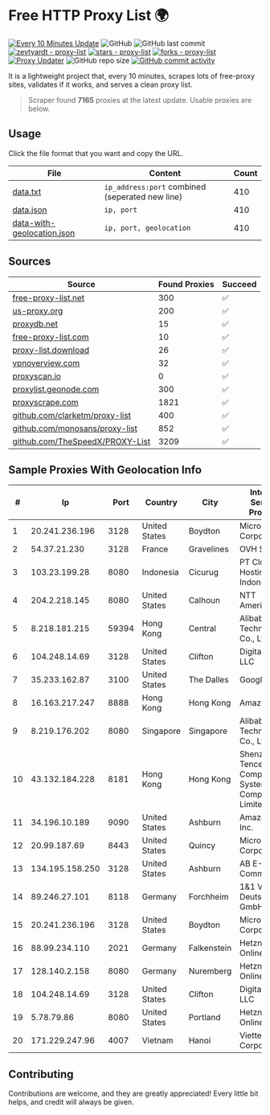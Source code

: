 
# Free HTTP Proxy List 🌍

[![Every 10 Minutes Update](https://github.com/mertguvencli/http-proxy-list/actions/workflows/main.yml/badge.svg?branch=main)](https://github.com/mertguvencli/http-proxy-list/actions/workflows/main.yml)
![GitHub](https://img.shields.io/github/license/mertguvencli/http-proxy-list)
![GitHub last commit](https://img.shields.io/github/last-commit/mertguvencli/http-proxy-list)
[![zevtyardt - proxy-list](https://img.shields.io/static/v1?label=zevtyardt&message=proxy-list&color=blue&logo=github)](https://github.com/zevtyardt/proxy-list "Go to GitHub repo")
[![stars - proxy-list](https://img.shields.io/github/stars/zevtyardt/proxy-list?style=social)](https://github.com/zevtyardt/proxy-list)
[![forks - proxy-list](https://img.shields.io/github/forks/zevtyardt/proxy-list?style=social)](https://github.com/zevtyardt/proxy-list)
[![Proxy Updater](https://github.com/zevtyardt/proxy-list/workflows/Proxy%20Updater/badge.svg)](https://github.com/zevtyardt/proxy-list/actions?query=workflow:"Proxy+Updater")
![GitHub repo size](https://img.shields.io/github/repo-size/zevtyardt/proxy-list)
[![GitHub commit activity](https://img.shields.io/github/commit-activity/m/zevtyardt/proxy-list?logo=commits)](https://github.com/zevtyardt/proxy-list/commits/main)

It is a lightweight project that, every 10 minutes, scrapes lots of free-proxy sites, validates if it works, and serves a clean proxy list.

> Scraper found **7165** proxies at the latest update. Usable proxies are below.

## Usage

Click the file format that you want and copy the URL.

|File|Content|Count|
|----|-------|-----|
|[data.txt](https://raw.githubusercontent.com/mertguvencli/http-proxy-list/main/proxy-list/data.txt)|`ip_address:port` combined (seperated new line)|410|
|[data.json](https://raw.githubusercontent.com/mertguvencli/http-proxy-list/main/proxy-list/data.json)|`ip, port`|410|
|[data-with-geolocation.json](https://raw.githubusercontent.com/mertguvencli/http-proxy-list/main/proxy-list/data-with-geolocation.json)|`ip, port, geolocation`|410|

## Sources

|Source|Found Proxies|Succeed|
|------|-------------|-------|
|[free-proxy-list.net](https://free-proxy-list.net)|300|✅|
|[us-proxy.org](https://www.us-proxy.org)|200|✅|
|[proxydb.net](http://proxydb.net)|15|✅|
|[free-proxy-list.com](https://free-proxy-list.com/?page=&port=&type%5B%5D=http&type%5B%5D=https&up_time=0&search=Search)|10|✅|
|[proxy-list.download](https://www.proxy-list.download/HTTP)|26|✅|
|[vpnoverview.com](https://vpnoverview.com/privacy/anonymous-browsing/free-proxy-servers)|32|✅|
|[proxyscan.io](https://www.proxyscan.io)|0|✅|
|[proxylist.geonode.com](https://proxylist.geonode.com/api/proxy-list?limit=300&page=1&sort_by=lastChecked&sort_type=desc&protocols=http,https)|300|✅|
|[proxyscrape.com](https://api.proxyscrape.com/v2/?request=displayproxies&protocol=http&timeout=10000&country=all&ssl=all&anonymity=all)|1821|✅|
|[github.com/clarketm/proxy-list](https://raw.githubusercontent.com/clarketm/proxy-list/master/proxy-list-raw.txt)|400|✅|
|[github.com/monosans/proxy-list](https://raw.githubusercontent.com/monosans/proxy-list/main/proxies/http.txt)|852|✅|
|[github.com/TheSpeedX/PROXY-List](https://raw.githubusercontent.com/TheSpeedX/PROXY-List/master/http.txt)|3209|✅|


## Sample Proxies With Geolocation Info

|#|Ip|Port|Country|City|Internet Service Provider|
|-|--|----|-------|----|-------------------------|
|1|20.241.236.196|3128|United States|Boydton|Microsoft Corporation|
|2|54.37.21.230|3128|France|Gravelines|OVH SAS|
|3|103.23.199.28|8080|Indonesia|Cicurug|PT Cloud Hosting Indonesia|
|4|204.2.218.145|8080|United States|Calhoun|NTT America, Inc.|
|5|8.218.181.215|59394|Hong Kong|Central|Alibaba (US) Technology Co., Ltd.|
|6|104.248.14.69|3128|United States|Clifton|DigitalOcean, LLC|
|7|35.233.162.87|3100|United States|The Dalles|Google LLC|
|8|16.163.217.247|8888|Hong Kong|Hong Kong|Amazon.com|
|9|8.219.176.202|8080|Singapore|Singapore|Alibaba (US) Technology Co., Ltd.|
|10|43.132.184.228|8181|Hong Kong|Hong Kong|Shenzhen Tencent Computer Systems Company Limited|
|11|34.196.10.189|9090|United States|Ashburn|Amazon.com, Inc.|
|12|20.99.187.69|8443|United States|Quincy|Microsoft Corporation|
|13|134.195.158.250|3128|United States|Ashburn|AB E-Commerce|
|14|89.246.27.101|8118|Germany|Forchheim|1&1 Versatel Deutschland GmbH|
|15|20.241.236.196|3128|United States|Boydton|Microsoft Corporation|
|16|88.99.234.110|2021|Germany|Falkenstein|Hetzner Online GmbH|
|17|128.140.2.158|8080|Germany|Nuremberg|Hetzner Online GmbH|
|18|104.248.14.69|3128|United States|Clifton|DigitalOcean, LLC|
|19|5.78.79.86|8080|United States|Portland|Hetzner Online GmbH|
|20|171.229.247.96|4007|Vietnam|Hanoi|Viettel Corporation|



## Contributing

Contributions are welcome, and they are greatly appreciated! Every
little bit helps, and credit will always be given.

